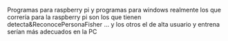 Programas para raspberry pi y programas para windows
realmente los que correría para la raspberry pi son los que tienen detecta&ReconocePersonaFisher ...
y los otros el de alta usuario y entrena serían más adecuados en la PC
